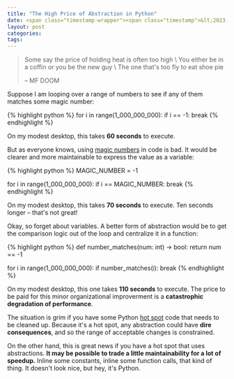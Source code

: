 ```yaml
---
title: "The High Price of Abstraction in Python"
date: <span class="timestamp-wrapper"><span class="timestamp">&lt;2023-05-06 Sat&gt;</span></span>
layout: post
categories:
tags:
---
```


> Some say the price of holding heat is often too high \\
> You either be in a coffin or you be the new guy \\
> The one that's too fly to eat shoe pie
>
> &#x2013; MF DOOM

Suppose I am looping over a range of numbers to see if any of them matches some magic number:

{% highlight python %}
for i in range(1_000_000_000):
    if i == -1:
        break
{% endhighlight %}

On my modest desktop, this takes **60 seconds** to execute.

But as everyone knows, using [magic numbers](https://en.wikipedia.org/wiki/Magic_number_(programming)) in code is bad. It would be clearer and more maintainable to express the value as a variable:

{% highlight python %}
MAGIC_NUMBER = -1

for i in range(1_000_000_000):
    if i == MAGIC_NUMBER:
        break
{% endhighlight %}

On my modest desktop, this takes **70 seconds** to execute. Ten seconds longer &#x2013; that's not great!

Okay, so forget about variables. A better form of abstraction would be to get the comparison logic out of the loop and centralize it in a function:

{% highlight python %}
def number_matches(num: int) -> bool:
    return num == -1

for i in range(1_000_000_000):
    if number_matches(i):
        break
{% endhighlight %}

On my modest desktop, this one takes **110 seconds** to execute. The price to be paid for this minor organizational improverment is a **catastrophic degradation of performance**.

The situation is grim if you have some Python [hot spot](https://nickdrozd.github.io/2022/04/12/performance-hot-spots.html) code that needs to be cleaned up. Because it's a hot spot, any abstraction could have **dire consequences**, and so the range of acceptable changes is constrained.

On the other hand, this is great news if you have a hot spot that uses abstractions. **It may be possible to trade a little maintainability for a lot of speedup.** Inline some constants, inline some function calls, that kind of thing. It doesn't look nice, but hey, it's Python.
